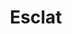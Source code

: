 ---
title: "Esclat"
url: /vilafranca-del-penedes/esclat-avinguda-de-tarragona/
shop: supermercado
---